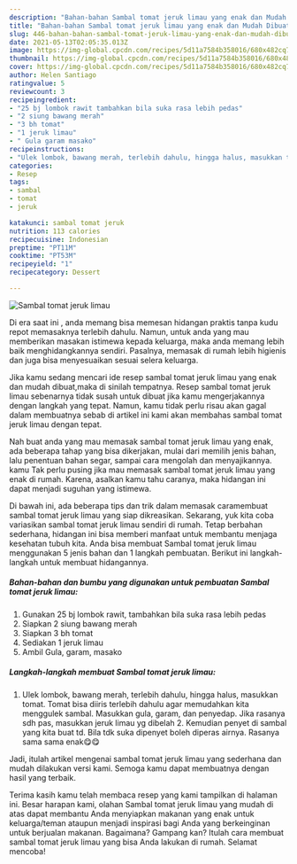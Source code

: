 ```yaml
---
description: "Bahan-bahan Sambal tomat jeruk limau yang enak dan Mudah Dibuat"
title: "Bahan-bahan Sambal tomat jeruk limau yang enak dan Mudah Dibuat"
slug: 446-bahan-bahan-sambal-tomat-jeruk-limau-yang-enak-dan-mudah-dibuat
date: 2021-05-13T02:05:35.013Z
image: https://img-global.cpcdn.com/recipes/5d11a7584b358016/680x482cq70/sambal-tomat-jeruk-limau-foto-resep-utama.jpg
thumbnail: https://img-global.cpcdn.com/recipes/5d11a7584b358016/680x482cq70/sambal-tomat-jeruk-limau-foto-resep-utama.jpg
cover: https://img-global.cpcdn.com/recipes/5d11a7584b358016/680x482cq70/sambal-tomat-jeruk-limau-foto-resep-utama.jpg
author: Helen Santiago
ratingvalue: 5
reviewcount: 3
recipeingredient:
- "25 bj lombok rawit tambahkan bila suka rasa lebih pedas"
- "2 siung bawang merah"
- "3 bh tomat"
- "1 jeruk limau"
- " Gula garam masako"
recipeinstructions:
- "Ulek lombok, bawang merah, terlebih dahulu, hingga halus, masukkan tomat. Tomat bisa diiris terlebih dahulu agar memudahkan kita menggulek sambal. Masukkan gula, garam, dan penyedap. Jika rasanya sdh pas, masukkan jeruk limau yg dibelah 2. Kemudian penyet di sambal yang kita buat td. Bila tdk suka dipenyet boleh diperas airnya. Rasanya sama sama enak😋😋"
categories:
- Resep
tags:
- sambal
- tomat
- jeruk

katakunci: sambal tomat jeruk 
nutrition: 113 calories
recipecuisine: Indonesian
preptime: "PT11M"
cooktime: "PT53M"
recipeyield: "1"
recipecategory: Dessert

---
```



![Sambal tomat jeruk limau](https://img-global.cpcdn.com/recipes/5d11a7584b358016/680x482cq70/sambal-tomat-jeruk-limau-foto-resep-utama.jpg)

Di era  saat ini , anda memang bisa memesan hidangan praktis tanpa kudu repot memasaknya terlebih dahulu. Namun, untuk anda yang mau memberikan masakan istimewa kepada keluarga, maka anda memang lebih baik menghidangkannya sendiri. Pasalnya, memasak di rumah lebih higienis dan juga bisa menyesuaikan sesuai selera keluarga.

Jika kamu sedang mencari ide resep sambal tomat jeruk limau yang enak dan mudah dibuat,maka di sinilah tempatnya. Resep sambal tomat jeruk limau  sebenarnya tidak susah untuk dibuat jika kamu mengerjakannya dengan langkah yang tepat. Namun, kamu tidak perlu risau akan gagal dalam membuatnya 
sebab di artikel ini kami akan membahas sambal tomat jeruk limau dengan tepat.  



Nah buat anda yang mau memasak sambal tomat jeruk limau yang enak, ada beberapa tahap yang bisa dikerjakan, mulai dari memilih jenis bahan, lalu penentuan bahan segar, sampai cara mengolah dan menyajikannya. kamu Tak perlu pusing jika mau memasak sambal tomat jeruk limau yang enak di rumah. Karena, asalkan kamu  tahu caranya, maka hidangan ini dapat menjadi suguhan yang istimewa.

Di bawah ini, ada beberapa tips dan trik dalam memasak caramembuat sambal tomat jeruk limau yang siap dikreasikan. Sekarang, yuk kita coba variasikan sambal tomat jeruk limau sendiri di rumah. Tetap berbahan sederhana, hidangan ini bisa memberi manfaat untuk membantu menjaga kesehatan tubuh kita. Anda bisa membuat Sambal tomat jeruk limau menggunakan 5 jenis bahan dan 1 langkah pembuatan. Berikut ini langkah-langkah untuk membuat hidangannya.

<!--inarticleads1-->

##### Bahan-bahan dan bumbu yang digunakan untuk pembuatan Sambal tomat jeruk limau:

1. Gunakan 25 bj lombok rawit, tambahkan bila suka rasa lebih pedas
1. Siapkan 2 siung bawang merah
1. Siapkan 3 bh tomat
1. Sediakan 1 jeruk limau
1. Ambil  Gula, garam, masako




<!--inarticleads2-->

##### Langkah-langkah membuat Sambal tomat jeruk limau:

1. Ulek lombok, bawang merah, terlebih dahulu, hingga halus, masukkan tomat. Tomat bisa diiris terlebih dahulu agar memudahkan kita menggulek sambal. Masukkan gula, garam, dan penyedap. Jika rasanya sdh pas, masukkan jeruk limau yg dibelah 2. Kemudian penyet di sambal yang kita buat td. Bila tdk suka dipenyet boleh diperas airnya. Rasanya sama sama enak😋😋




Jadi, itulah artikel mengenai  sambal tomat jeruk limau  yang sederhana dan mudah dilakukan versi kami. Semoga kamu dapat membuatnya dengan hasil yang terbaik. 

Terima kasih kamu telah membaca resep yang kami tampilkan di halaman ini. Besar harapan kami, olahan  Sambal tomat jeruk limau yang mudah di atas dapat membantu Anda menyiapkan makanan yang enak untuk keluarga/teman ataupun menjadi inspirasi bagi Anda yang berkeinginan untuk berjualan makanan. Bagaimana? Gampang kan? Itulah cara membuat sambal tomat jeruk limau yang bisa Anda lakukan di rumah. Selamat mencoba!

